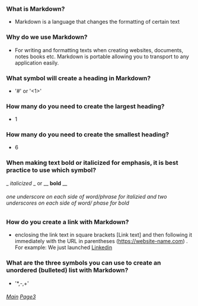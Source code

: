 ### What is Markdown?
* Markdown is a language that changes the formatting of certain text
### Why do we use Markdown?
* For writing and formatting texts when creating websites, documents, notes books etc. Markdown is portable allowing you to transport to any application easily.
### What symbol will create a heading in Markdown?
* '#' or '<1>'
### How many do you need to create the largest heading?
* 1
### How many do you need to create the smallest heading?
* 6
### When making text bold or italicized for emphasis, it is best practice to use which symbol?
_ _italicized_ _ or __ __bold__ __ 
###### one underscore on each side of word/phrase for italizied and two underscores on each side of word/ phase for bold
### How do you create a link with Markdown?
* enclosing the link text in square brackets [Link text] and then following it immediately with the URL in parentheses (https://website-name.com) . For example: We just launched [Linkedin](https://www.linkedin.com/in/kharihopes/)
### What are the three symbols you can use to create an unordered (bulleted) list with Markdown?
* '*,-,+'

###### [Main](https://khari-hopes.github.io/reading-notes/) [Page3](https://khari-hopes.github.io/page-3/)
